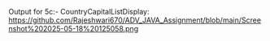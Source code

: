 Output for 5c:- CountryCapitalListDisplay: https://github.com/Rajeshwari670/ADV_JAVA_Assignment/blob/main/Screenshot%202025-05-18%20125058.png


